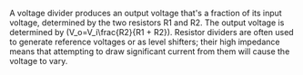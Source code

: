 
A voltage divider produces an output voltage that's a fraction of its input voltage, determined by the two resistors R1 and R2.
The output voltage is determined by \(V_o=V_i\frac{R2}{R1 + R2}\).
Resistor dividers are often used to generate reference voltages or as level shifters; their high impedance means that attempting to draw significant current from them will cause the voltage to vary.

